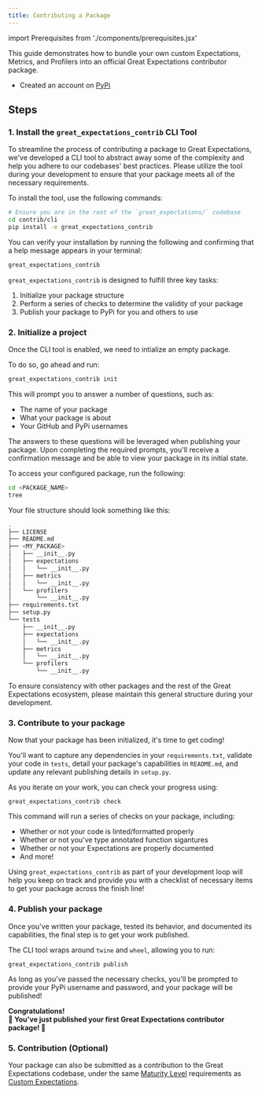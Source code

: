 ```yaml
---
title: Contributing a Package
---
```

import Prerequisites from './components/prerequisites.jsx'

This guide demonstrates how to bundle your own custom Expectations, Metrics, and Profilers into an official Great Expectations contributor package.

<Prerequisites>

* Created an account on [PyPi](https://pypi.org/account/register/)

</Prerequisites>

## Steps

### 1. Install the `great_expectations_contrib` CLI Tool

To streamline the process of contributing a package to Great Expectations, we've developed a CLI tool to
abstract away some of the complexity and help you adhere to our codebases' best practices. Please 
utilize the tool during your development to ensure that your package meets all of the necessary requirements.

To install the tool, use the following commands:
```bash
# Ensure you are in the root of the `great_expectations/` codebase
cd contrib/cli
pip install -e great_expectations_contrib
```

You can verify your installation by running the following and confirming that a help message appears in your terminal:
```bash
great_expectations_contrib
```

`great_expectations_contrib` is designed to fulfill three key tasks:
1. Initialize your package structure
2. Perform a series of checks to determine the validity of your package
3. Publish your package to PyPi for you and others to use

### 2. Initialize a project

Once the CLI tool is enabled, we need to intialize an empty package.

To do so, go ahead and run:
```bash
great_expectations_contrib init
```
This will prompt you to answer a number of questions, such as:
* The name of your package
* What your package is about
* Your GitHub and PyPi usernames

The answers to these questions will be leveraged when
publishing your package. Upon completing the required prompts, you'll receive a confirmation
message and be able to view your package in its initial state.

To access your configured package, run the following:
```bash
cd <PACKAGE_NAME>
tree
```

Your file structure should look something like this:
```bash
.
├── LICENSE
├── README.md
├── <MY_PACKAGE>
│   ├── __init__.py
│   ├── expectations
│   │   └── __init__.py
│   ├── metrics
│   │   └── __init__.py
│   └── profilers
│       └── __init__.py
├── requirements.txt
├── setup.py
└── tests
    ├── __init__.py
    ├── expectations
    │   └── __init__.py
    ├── metrics
    │   └── __init__.py
    └── profilers
        └── __init__.py
```

To ensure consistency with other packages and the rest of the Great Expectations ecosystem,
please maintain this general structure during your development.

### 3. Contribute to your package

Now that your package has been initialized, it's time to get coding!

You'll want to capture any dependencies in your `requirements.txt`, validate your code
in `tests`, detail your package's capabilities in `README.md`, and update any relevant 
publishing details in `setup.py`. 

As you iterate on your work, you can check your progress using:

```
great_expectations_contrib check
```

This command will run a series of checks on your package, including:
* Whether or not your code is linted/formatted properly
* Whether or not you've type annotated function sigantures
* Whether or not your Expectations are properly documented
* And more!

Using `great_expectations_contrib` as part of your development loop will help you
keep on track and provide you with a checklist of necessary items to get your package
across the finish line!

### 4. Publish your package

Once you've written your package, tested its behavior, and documented its capabilities,
the final step is to get your work published.

The CLI tool wraps around `twine` and `wheel`, allowing you to run:
```
great_expectations_contrib publish
```

As long as you've passed the necessary checks, you'll be prompted to provide your
PyPi username and password, and your package will be published!

<div style={{"text-align":"center"}}>
<p style={{"color":"#8784FF","font-size":"1.4em"}}><b>
Congratulations!<br/>&#127881; You've just published your first Great Expectations contributor package! &#127881;
</b></p>
</div>

### 5. Contribution (Optional)

Your package can also be submitted as a contribution to the Great Expectations codebase, under the same [Maturity Level](./contributing_maturity.md#contributing-expectations) requirements as [Custom Expectations](../guides/expectations/creating_custom_expectations/overview.md).